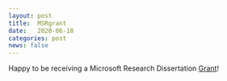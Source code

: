 ```yaml
---
layout: post
title:  MSRgrant
date:   2020-06-18
categories: post
news: false
---
```

Happy to be receiving a Microsoft Research Dissertation [Grant](https://www.microsoft.com/en-us/research/blog/2020-microsoft-research-dissertation-grant-supports-students-cutting-edge-work/?OCID=msr_blog_dissert20_hero)!